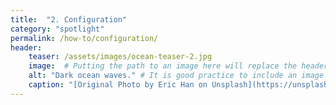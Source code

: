 ```yaml
---
title:  "2. Configuration"
category: "spotlight"
permalink: /how-to/configuration/
header:
    teaser: /assets/images/ocean-teaser-2.jpg 
    image:  # Putting the path to an image here will replace the header image.
    alt: "Dark ocean waves." # It is good practice to include an image desription as alt text.
    caption: "[Original Photo by Eric Han on Unsplash](https://unsplash.com/@madeyes)" # Put a caption for your image here. It will display in the bottom right corner of the image.
---
```

